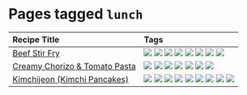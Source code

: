 # Pages tagged `lunch`

|Recipe Title|Tags
|:---|:---|
|[Beef Stir Fry](../recipes/beefstirfry.md)|[![](https://img.shields.io/badge/tag-asian-8a3b70)](../tags/asian.md) [![](https://img.shields.io/badge/tag-beef-93e32e)](../tags/beef.md) [![](https://img.shields.io/badge/tag-dinner-945e60)](../tags/dinner.md) [![](https://img.shields.io/badge/tag-healthy-7ca620)](../tags/healthy.md) [![](https://img.shields.io/badge/tag-lunch-be57aa)](../tags/lunch.md) [![](https://img.shields.io/badge/tag-pasta-617c8)](../tags/pasta.md) [![](https://img.shields.io/badge/tag-stovetop-9bf4b7)](../tags/stovetop.md) [![](https://img.shields.io/badge/tag-versatile-da1f33)](../tags/versatile.md)|
|[Creamy Chorizo & Tomato Pasta](../recipes/creamychorizotomatopasta.md)|[![](https://img.shields.io/badge/tag-boiled-6685b7)](../tags/boiled.md) [![](https://img.shields.io/badge/tag-dairy-4b9e32)](../tags/dairy.md) [![](https://img.shields.io/badge/tag-italian-3bf9ab)](../tags/italian.md) [![](https://img.shields.io/badge/tag-lunch-be57aa)](../tags/lunch.md) [![](https://img.shields.io/badge/tag-pasta-617c8)](../tags/pasta.md) [![](https://img.shields.io/badge/tag-sides-12b63)](../tags/sides.md) [![](https://img.shields.io/badge/tag-stovetop-9bf4b7)](../tags/stovetop.md)|
|[Kimchijeon (Kimchi Pancakes)](../recipes/kimchipancakes.md)|[![](https://img.shields.io/badge/tag-dinner-945e60)](../tags/dinner.md) [![](https://img.shields.io/badge/tag-easy-72fcc)](../tags/easy.md) [![](https://img.shields.io/badge/tag-fried-379a95)](../tags/fried.md) [![](https://img.shields.io/badge/tag-healthy-7ca620)](../tags/healthy.md) [![](https://img.shields.io/badge/tag-korean-4e6ea)](../tags/korean.md) [![](https://img.shields.io/badge/tag-lunch-be57aa)](../tags/lunch.md) [![](https://img.shields.io/badge/tag-stovetop-9bf4b7)](../tags/stovetop.md) [![](https://img.shields.io/badge/tag-vegan-6f4790)](../tags/vegan.md) [![](https://img.shields.io/badge/tag-vegetarian-473080)](../tags/vegetarian.md)|